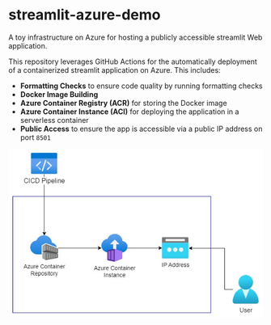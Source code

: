 # streamlit-azure-demo

A toy infrastructure on Azure for hosting a publicly accessible streamlit Web application.

This repository leverages GitHub Actions for the automatically deployment of a containerized streamlit application on Azure. This includes:

* **Formatting Checks** to ensure code quality by running formatting checks
* **Docker Image Building**
* **Azure Container Registry (ACR)** for storing the Docker image
* **Azure Container Instance (ACI)** for deploying the application in a serverless container
* **Public Access** to ensure the app is accessible via a public IP address on port `8501`

![azure_streamlit_infra](azure_streamlit_infra.jpg)
